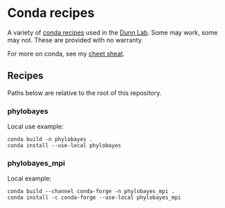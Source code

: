 # Conda recipes

A variety of [conda recipes](https://conda.io/docs/user-guide/tasks/build-packages/recipe.html) used in the [Dunn Lab](http://dunnlab.org). Some may work, some may not. These are provided with no warranty.

For more on conda, see my [cheet sheat](https://gist.github.com/caseywdunn/59c94fc81db53c5916ff9930b72d4e71).

## Recipes

Paths below are relative to the root of this repository.

### phylobayes

Local use example:

    conda build -n phylobayes .
    conda install --use-local phylobayes

### phylobayes_mpi

Local example:

    conda build --channel conda-forge -n phylobayes_mpi .
    conda install -c conda-forge --use-local phylobayes_mpi
